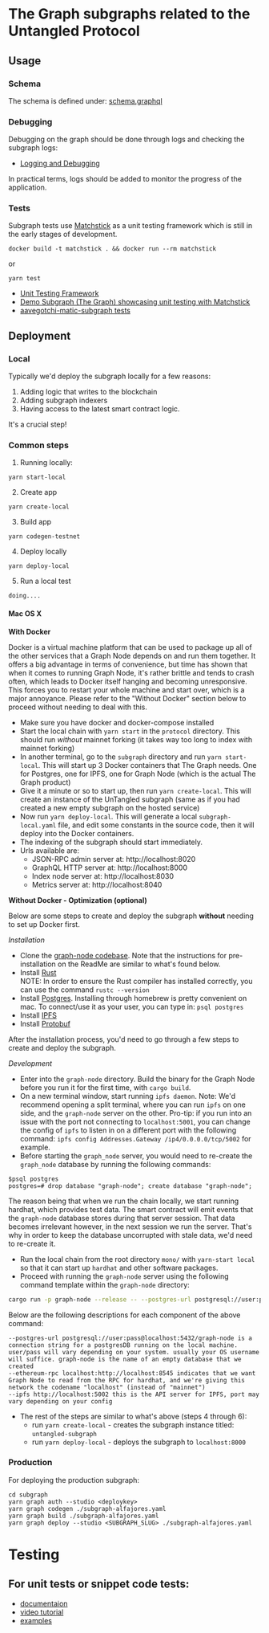 # The Graph subgraphs related to the Untangled Protocol

## Usage

### Schema

The schema is defined under: [schema.graphql](./schema.graphql)

### Debugging

Debugging on the graph should be done through logs and checking the subgraph logs:

- [Logging and Debugging](https://thegraph.com/docs/developer/assemblyscript-api#logging-and-debugging)

In practical terms, logs should be added to monitor the progress of the application.

### Tests

Subgraph tests use [Matchstick](https://github.com/LimeChain/matchstick) as a unit testing framework which is still in the early stages of development.

```
docker build -t matchstick . && docker run --rm matchstick
```

or

```
yarn test
```

- [Unit Testing Framework](https://thegraph.com/docs/en/developer/matchstick/)
- [Demo Subgraph (The Graph) showcasing unit testing with Matchstick](https://github.com/LimeChain/demo-subgraph)
- [aavegotchi-matic-subgraph tests](https://github.com/aavegotchi/aavegotchi-matic-subgraph/tree/main/src/tests)

## Deployment

### Local

Typically we'd deploy the subgraph locally for a few reasons:

1. Adding logic that writes to the blockchain
2. Adding subgraph indexers
3. Having access to the latest smart contract logic.

It's a crucial step!

### Common steps

1. Running locally:

```
yarn start-local
```

2. Create app

```
yarn create-local
```

3. Build app

```
yarn codegen-testnet
```

4. Deploy locally

```
yarn deploy-local
```

5. Run a local test

```
doing....
```

#### Mac OS X

**With Docker**

Docker is a virtual machine platform that can be used to package up all of the other services that a Graph Node depends on and run them together. It offers a big advantage in terms of convenience, but time has shown that when it comes to running Graph Node, it's rather brittle and tends to crash often, which leads to Docker itself hanging and becoming unresponsive. This forces you to restart your whole machine and start over, which is a major annoyance. Please refer to the "Without Docker" section below to proceed without needing to deal with this.

- Make sure you have docker and docker-compose installed
- Start the local chain with `yarn start` in the `protocol` directory. This should run _without_ mainnet forking (it takes way too long to index with mainnet forking)
- In another terminal, go to the `subgraph` directory and run `yarn start-local`. This will start up 3 Docker containers that The Graph needs. One for Postgres, one for IPFS, one for Graph Node (which is the actual The Graph product)
- Give it a minute or so to start up, then run `yarn create-local`. This will create an instance of the UnTangled subgraph (same as if you had created a new empty subgraph on the hosted service)
- Now run `yarn deploy-local`. This will generate a local `subgraph-local.yaml` file, and edit some constants in the source code, then it will deploy into the Docker containers.
- The indexing of the subgraph should start immediately.
- Urls available are:
  - JSON-RPC admin server at: http://localhost:8020
  - GraphQL HTTP server at: http://localhost:8000
  - Index node server at: http://localhost:8030
  - Metrics server at: http://localhost:8040

**Without Docker - Optimization (optional)**

Below are some steps to create and deploy the subgraph **without** needing to set up Docker first.

_Installation_

- Clone the [graph-node codebase](https://github.com/graphprotocol/graph-node). Note that the instructions for pre-installation on the ReadMe are similar to what's found below.
- Install [Rust](https://www.rust-lang.org/tools/install)  
  NOTE: In order to ensure the Rust compiler has installed correctly, you can use the command `rustc --version`
- Install [Postgres](https://wiki.postgresql.org/wiki/Homebrew). Installing through homebrew is pretty convenient on mac. To connect/use it as your user, you can type in: `psql postgres`
- Install [IPFS](https://docs.ipfs.tech/install/command-line/#install-official-binary-distributions)
- Install [Protobuf](https://grpc.io/docs/protoc-installation/)

After the installation process, you'd need to go through a few steps to create and deploy the subgraph.

_Development_

- Enter into the `graph-node` directory. Build the binary for the Graph Node before you run it for the first time, with `cargo build`.
- On a new terminal window, start running `ipfs daemon`. Note: We'd recommend opening a split terminal, where you can run `ipfs` on one side, and the `graph-node` server on the other.
  Pro-tip: if you run into an issue with the port not connecting to `localhost:5001`, you can change the config of `ipfs` to listen in on a different
  port with the following command: `ipfs config Addresses.Gateway /ip4/0.0.0.0/tcp/5002` for example.
- Before starting the `graph_node` server, you would need to re-create the `graph_node` database by running the following commands:

```postgres
$psql postgres
postgres=# drop database "graph-node"; create database "graph-node";
```

The reason being that when we run the chain locally, we start running hardhat, which provides test data. The smart contract will emit events that the `graph-node` database stores during that server session. That data becomes irrelevant however, in the next session we run the server. That's why in order to keep the database uncorrupted with stale data, we'd need to re-create it.

- Run the local chain from the root directory `mono/` with `yarn-start local` so that it can start up `hardhat` and other software packages.
- Proceed with running the `graph-node` server using the following command template within the `graph-node` directory:

```bash
cargo run -p graph-node --release -- --postgres-url postgresql://user:pass@localhost:5432/graph-node --ethereum-rpc localhost:http://localhost:8545 --ipfs 127.0.0.1:5002
```

Below are the following descriptions for each component of the above command:

```
--postgres-url postgresql://user:pass@localhost:5432/graph-node is a connection string for a postgresDB running on the local machine. user/pass will vary depending on your system. usually your OS username will suffice. graph-node is the name of an empty database that we created
--ethereum-rpc localhost:http://localhost:8545 indicates that we want Graph Node to read from the RPC for hardhat, and we're giving this network the codename "localhost" (instead of "mainnet")
--ipfs http://localhost:5002 this is the API server for IPFS, port may vary depending on your config
```

- The rest of the steps are similar to what's above (steps 4 through 6):
  - run `yarn create-local` - creates the subgraph instance titled: `untangled-subgraph`
  - run `yarn deploy-local` - deploys the subgraph to `localhost:8000`

### Production

For deploying the production subgraph:

```
cd subgraph
yarn graph auth --studio <deploykey>
yarn graph codegen ./subgraph-alfajores.yaml
yarn graph build ./subgraph-alfajores.yaml
yarn graph deploy --studio <SUBGRAPH_SLUG> ./subgraph-alfajores.yaml
```

# Testing
## For unit tests or snippet code tests:
- [documentaion](https://thegraph.com/docs/en/developing/unit-testing-framework/)
- [video tutorial](https://www.youtube.com/watch?v=cB7o2n-QrnU&list=PLTqyKgxaGF3SNakGQwczpSGVjS_xvOv3h)
- [examples](./tests/)

